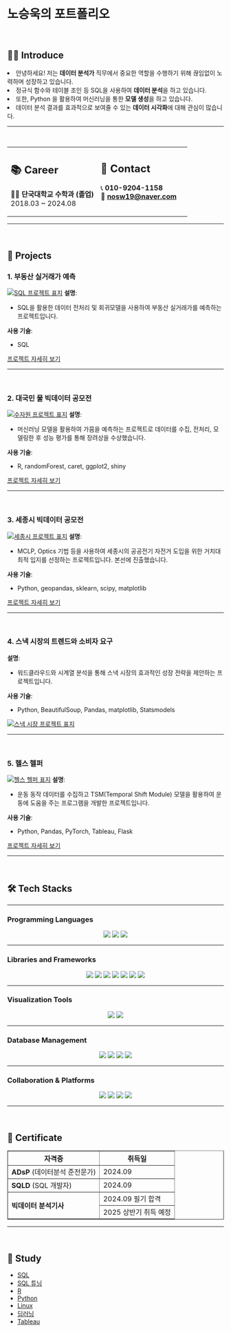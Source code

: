 <h1>노승욱의 포트폴리오</h1>

<br>

## 🧑‍💻 Introduce
<p>
  <li>안녕하세요! 저는 <strong>데이터 분석가</strong> 직무에서 중요한 역할을 수행하기 위해 끊임없이 노력하며 성장하고 있습니다.</li>
  <li>정규식 함수와 테이블 조인 등 SQL을 사용하여 <strong>데이터 분석</strong>을 하고 있습니다.</li>
  <li>또한, Python 을 활용하여 머신러닝을 통한 <strong>모델 생성</strong>을 하고 있습니다.
  <li>데이터 분석 결과를 효과적으로 보여줄 수 있는 <strong>데이터 시각화</strong>에 대해 관심이 많습니다.</li>
</p>

---
<br>
<table style="width: 100%; border-spacing: 10px;">
  <tr>
    <td style="vertical-align: top; width: 50%;">
      <h2>📚 Career</h2>
      <ul style="list-style: none; padding: 0;">
        <li>👨‍🎓 <b>단국대학교 수학과 (졸업)</b></li>
        <li>2018.03 ~ 2024.08</li>
      </ul>
    </td>
    <td style="vertical-align: top; width: 50%;">
      <h2>📱 Contact</h2>
      <ul style="list-style: none; padding: 0;">
        <li>📞 <b>010-9204-1158</b></li>
        <li>📧 <b><a href="mailto:nosw19@naver.com">nosw19@naver.com</a></b></li>
      </ul>
    </td>
  </tr>
</table>

---

<br>

## 📂 Projects

### 1. **부동산 실거래가 예측**
[![SQL 프로젝트 표지](SQL_표지.png)](https://github.com/nosw19/SQL)
**설명**:  
- SQL을 활용한 데이터 전처리 및 회귀모델을 사용하여 부동산 실거래가를 예측하는 프로젝트입니다.

**사용 기술**:  
- SQL

[프로젝트 자세히 보기](https://github.com/nosw19/SQL)

---
<br>

### 2. **대국민 물 빅데이터 공모전**
[![수자원 프로젝트 표지](수자원_표지.png)](https://github.com/nosw19/water)
**설명**:  
- 머신러닝 모델을 활용하여 가뭄을 예측하는 프로젝트로 데이터를 수집, 전처리, 모델링한 후 성능 평가를 통해 장려상을 수상했습니다.

**사용 기술**:  
- R, randomForest, caret, ggplot2, shiny

[프로젝트 자세히 보기](https://github.com/nosw19/water)

---
<br>

### 3. **세종시 빅데이터 공모전**
[![세종시 프로젝트 표지](세종시_표지.png)](https://github.com/nosw19/sejong)
**설명**:  
- MCLP, Optics 기법 등을 사용하여 세종시의 공공전기 자전거 도입을 위한 거치대 최적 입지를 선정하는 프로젝트입니다. 본선에 진출했습니다.

**사용 기술**:  
- Python, geopandas, sklearn, scipy, matplotlib

[프로젝트 자세히 보기](https://github.com/nosw19/sejong)

---
<br>

### 4. **스낵 시장의 트렌드와 소비자 요구**

**설명**:  
- 워드클라우드와 시계열 분석을 통해 스낵 시장의 효과적인 성장 전략을 제안하는 프로젝트입니다.

**사용 기술**:  
- Python, BeautifulSoup, Pandas, matplotlib, Statsmodels

[![스낵 시장 프로젝트 표지](세미_표지.png)](https://github.com/nosw19/snack)


---
<br>

### 5. **헬스 헬퍼**
[![헬스 헬퍼 표지](파이널_표지.png)](https://github.com/nosw19/deep-learning)
**설명**:  
- 운동 동작 데이터를 수집하고 TSM(Temporal Shift Module) 모델을 활용하여 운동에 도움을 주는 프로그램을 개발한 프로젝트입니다.

**사용 기술**:  
- Python, Pandas, PyTorch, Tableau, Flask

[프로젝트 자세히 보기](https://github.com/nosw19/deep-learning)

---
<br>

## 🛠️ Tech Stacks

---

### Programming Languages
<div align="center">
    <img src="https://img.shields.io/badge/Python-3776AB?style=for-the-badge&logo=Python&logoColor=white">
    <img src="https://img.shields.io/badge/R-276DC3?style=for-the-badge&logo=R&logoColor=white">
    <img src="https://img.shields.io/badge/SQL-336791?style=for-the-badge&logo=Oracle&logoColor=white">
</div>

---

### Libraries and Frameworks
<div align="center">
    <img src="https://img.shields.io/badge/Pandas-150458?style=for-the-badge&logo=Pandas&logoColor=white">
    <img src="https://img.shields.io/badge/NumPy-013243?style=for-the-badge&logo=NumPy&logoColor=white">
    <img src="https://img.shields.io/badge/scikit--learn-F7931E?style=for-the-badge&logo=scikit-learn&logoColor=white">
    <img src="https://img.shields.io/badge/TensorFlow-FF6F00?style=for-the-badge&logo=TensorFlow&logoColor=white">
    <img src="https://img.shields.io/badge/PyTorch-EE4C2C?style=for-the-badge&logo=PyTorch&logoColor=white">
    <img src="https://img.shields.io/badge/Flask-000000?style=for-the-badge&logo=Flask&logoColor=white">
    <img src="https://img.shields.io/badge/RShiny-276DC3?style=for-the-badge&logo=R&logoColor=white">
</div>

---

### Visualization Tools
<div align="center">
    <img src="https://img.shields.io/badge/Tableau-E97627?style=for-the-badge&logo=Tableau&logoColor=white">
    <img src="https://img.shields.io/badge/Matplotlib-11557C?style=for-the-badge&logo=&logoColor=white">
</div>

---

### Database Management
<div align="center">
    <img src="https://img.shields.io/badge/MySQL-4479A1?style=for-the-badge&logo=MySQL&logoColor=white">
    <img src="https://img.shields.io/badge/Oracle-F80000?style=for-the-badge&logo=Oracle&logoColor=white">
    <img src="https://img.shields.io/badge/MongoDB-47A248?style=for-the-badge&logo=MongoDB&logoColor=white">
    <img src="https://img.shields.io/badge/MariaDB-003545?style=for-the-badge&logo=MariaDB&logoColor=white">
</div>

---

### Collaboration & Platforms
<div align="center">
    <img src="https://img.shields.io/badge/Kaggle-20BEFF?style=for-the-badge&logo=Kaggle&logoColor=white">
    <img src="https://img.shields.io/badge/Colab-F9AB00?style=for-the-badge&logo=GoogleColab&logoColor=white">
    <img src="https://img.shields.io/badge/Notion-000000?style=for-the-badge&logo=Notion&logoColor=white">
    <img src="https://img.shields.io/badge/GitHub-181717?style=for-the-badge&logo=GitHub&logoColor=white">
</div>


---
<br>

## 📑 Certificate

<table border="1">
  <tr>
    <th>자격증</th>
    <th>취득일</th>
  </tr>
  <tr>
    <td><strong>ADsP</strong> (데이터분석 준전문가)</td>
    <td>2024.09</td>
  </tr>
  <tr>
    <td><strong>SQLD</strong> (SQL 개발자)</td>
    <td>2024.09</td>
  </tr>
  <tr>
    <td rowspan="2"><strong>빅데이터 분석기사</strong></td>
    <td>2024.09 필기 합격</td>
  </tr>
  <tr>
    <td>2025 상반기 취득 예정</td>
  </tr>
</table>

---
<br>

## 📗 Study

<ul>
  <li><a href="https://beautiful-burrito-945.notion.site/SQL-1506f43549b58009b71ec50333b29536" target="_blank">SQL</a></li>
  <li><a href="https://beautiful-burrito-945.notion.site/SQL-1506f43549b580e09fd4e86e927a8c1d" target="_blank">SQL 튜닝</a></li>
  <li><a href="https://beautiful-burrito-945.notion.site/R-1506f43549b580f19903c64b8252ed1c" target="_blank">R</a></li>
  <li><a href="https://beautiful-burrito-945.notion.site/Python-1506f43549b580d7bf7fe1b387872020" target="_blank">Python</a></li>
  <li><a href="https://beautiful-burrito-945.notion.site/Linux-1506f43549b580269017e8b9bfae5135" target="_blank">Linux</a></li>
  <li><a href="https://beautiful-burrito-945.notion.site/1506f43549b58066be56fae4ed75dba7" target="_blank">딥러닝</a></li>
  <li><a href="https://beautiful-burrito-945.notion.site/Tableau-1506f43549b5807fba51d9181207d5c4" target="_blank">Tableau</a></li>
</ul>
